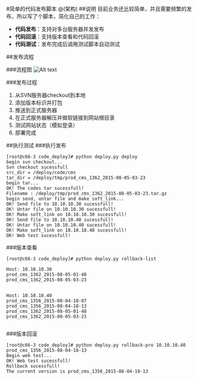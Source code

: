 #简单的代码发布脚本
@(架构)
##说明
目前业务还比较简单，并且需要频繁的发布，所以写了个脚本，简化自己的工作：
- **代码发布**：支持对多台服务器并发发布
- **代码回滚**：支持版本查看和代码回滚
- **代码测试**：发布完成后调用测试脚本自动测试

##发布流程

###流程图
![Alt text](/images/deploy.png)

###发布过程
1. 从SVN服务器checkout到本地
2. 添加版本标识并打包
3. 推送到正式服务器
4. 在正式服务器解压并做软链接到网站根目录
5. 测试网站状态（模拟登录）
6. 部署完成

##执行测试
###执行发布
```
[root@c66-3 code_deploy]# python deploy.py deploy
begin svn checkout...
Svn checkout sucessfull
src_dir = /deploy/code/cms
tar_dir = /deploy/tmp/prod_cms_1362_2015-08-05-03-23
begin tar...
OK! The codes tar sucessfull!
Filename : /deploy/tmp/prod_cms_1362_2015-08-05-03-23.tar.gz
begin send, untar file and make soft_link...
OK! Send file to 10.10.10.30 sucessfull!
OK! Untar file on 10.10.10.30 sucessfull!
OK! Make soft_link on 10.10.10.30 sucessfull!
OK! Send file to 10.10.10.40 sucessfull!
OK! Untar file on 10.10.10.40 sucessfull!
OK! Make soft_link on 10.10.10.40 sucessfull!
OK! Web test sucessfull!
```
###版本查看
```
[root@c66-3 code_deploy]# python deploy.py rollback-list

Host: 10.10.10.30 
prod_cms_1362_2015-08-05-01-48
prod_cms_1362_2015-08-05-03-23
            

Host: 10.10.10.40 
prod_cms_1356_2015-08-04-18-07
prod_cms_1356_2015-08-04-18-13
prod_cms_1362_2015-08-05-01-48
prod_cms_1362_2015-08-05-03-23
 
```
###版本回滚
```
[root@c66-3 code_deploy]# python deploy.py rollback-pro 10.10.10.40 prod_cms_1356_2015-08-04-18-13
Begin web test...
OK! Web test sucessfull!
Rollback sucessfull!
The current version is prod_cms_1356_2015-08-04-18-13
```
 
